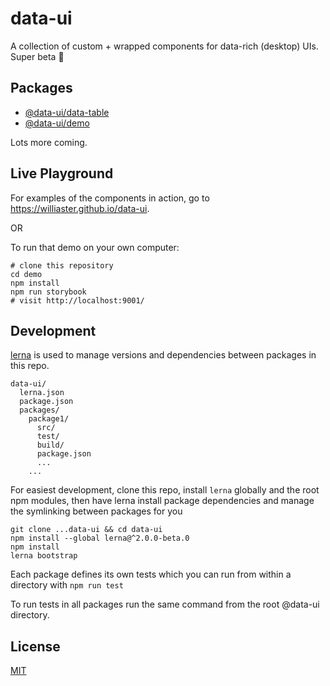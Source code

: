 # data-ui
A collection of custom + wrapped components for data-rich (desktop) UIs. Super beta :baby:

## Packages
- [@data-ui/data-table](https://github.com/williaster/data-ui/tree/master/packages/data-table)
- [@data-ui/demo](https://github.com/williaster/data-ui/tree/master/packages/demo)

Lots more coming.

## Live Playground

For examples of the components in action, go to https://williaster.github.io/data-ui.

OR

To run that demo on your own computer:
```
# clone this repository
cd demo
npm install
npm run storybook
# visit http://localhost:9001/
```

## Development
[lerna](https://github.com/lerna/lerna/) is used to manage versions and dependencies between
packages in this repo.

```
data-ui/
  lerna.json
  package.json
  packages/
    package1/
      src/
      test/
      build/
      package.json
      ...
    ...
```

For easiest development, clone this repo, install `lerna` globally and the root npm modules,
then have lerna install package dependencies and manage the symlinking between packages for you
```
git clone ...data-ui && cd data-ui
npm install --global lerna@^2.0.0-beta.0
npm install
lerna bootstrap
```

Each package defines its own tests which you can run from within a directory with
`npm run test`

To run tests in all packages run the same command from the root @data-ui directory.

## License
[MIT](./LICENSE)
